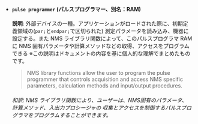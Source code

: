 
- #### `pulse programmer` (パルスプログラマー、別名：RAM)
  **説明**: 外部デバイスの一種。アプリケーションがロードされた際に、初期定義領域の(`par;`と`endpar;`で区切られた) 測定パラメータを読み込み、機器に設定する。また NMS ライブラリ関数によって、このパルスプログラマ RAM に NMS 固有パラメータや計算メソッドなどの取得、アクセスをプログラムできる
  ※この説明はドキュメントの内容を基に個人的な理解でまとめたものです。

  > NMS library functions allow the user to program the pulse
  programmer that controls acquisition and access NMS specific parameters, calculation
  methods and input/output procedures.
  ###### 和訳: NMS ライブラリ関数により、ユーザーは、NMS固有のパラメータ、計算メソッド、入出力プロシージャの 収集とアクセスを制御するパルスプログラマをプログラムすることができます。
